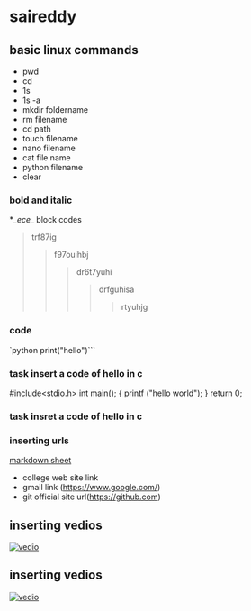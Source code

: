 # saireddy
## basic linux commands
- pwd
- cd
- 1s
- 1s -a
- mkdir foldername
- rm filename
- cd path
- touch filename
- nano filename
- cat file name
- python filename
- clear



### bold and italic
**_ece*_
block codes




> trf87ig
>> f97ouihbj
>>> dr6t7yuhi
>>>> drfguhisa
>>>>> rtyuhjg


### code
 `python
 print("hello")```

### task insert a code of hello in c
#include<stdio.h>
int main();
{
printf ("hello world");
}
return 0;

### task insret a code of hello in c
### inserting urls
[markdown sheet](https://www.markdownguide.org/cheat-sheet/)
- college web site link
[](https://www.google.com/url?sa=i&url=https%3A%2F%2Fwww.jagranjosh.com%2Finstitutes-colleges%2Fkrishna-chaitanya-institute-of-technology-and-sciences-kcits-markapur)
- gmail link (https://www.google.com/)
- git official site url(https://github.com)

## inserting vedios
[![vedio](https://img.youtube.com/vi/44ZIHUIybM8/0.jpg)](https://www.youtube.com/watch?v=44ZIHUIybM8)
## inserting vedios
[![vedio](https://img.youtube.com/vi/6u_WtpyOGmw/0.jpg)](https://www.youtube.com/watch?v=6u_WtpyOGmw)
